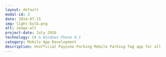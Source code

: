```yaml
---
layout: default
modal-id: 3
date: 2014-07-15
img: light-bulb.png
alt: image-alt
project-date: July 2016
technology: C# & Windows Phone 8.1 
category: Mobile App Development
description: Unofficial Payzone Parking Mobile Parking Tag app for all Dublin City Zones <a href="https://www.microsoft.com/en-ie/store/p/parking-tag-picker/9nblggh4vglk">See it here on Windows Store.</a>.
---
```

